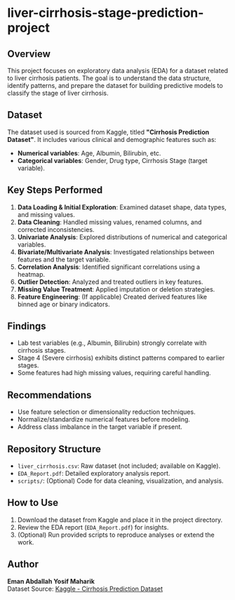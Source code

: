 # liver-cirrhosis-stage-prediction-project

## Overview
This project focuses on exploratory data analysis (EDA) for a dataset related to liver cirrhosis patients. The goal is to understand the data structure, identify patterns, and prepare the dataset for building predictive models to classify the stage of liver cirrhosis.

## Dataset
The dataset used is sourced from Kaggle, titled **"Cirrhosis Prediction Dataset"**. It includes various clinical and demographic features such as:
- **Numerical variables**: Age, Albumin, Bilirubin, etc.
- **Categorical variables**: Gender, Drug type, Cirrhosis Stage (target variable).

## Key Steps Performed
1. **Data Loading & Initial Exploration**: Examined dataset shape, data types, and missing values.
2. **Data Cleaning**: Handled missing values, renamed columns, and corrected inconsistencies.
3. **Univariate Analysis**: Explored distributions of numerical and categorical variables.
4. **Bivariate/Multivariate Analysis**: Investigated relationships between features and the target variable.
5. **Correlation Analysis**: Identified significant correlations using a heatmap.
6. **Outlier Detection**: Analyzed and treated outliers in key features.
7. **Missing Value Treatment**: Applied imputation or deletion strategies.
8. **Feature Engineering**: (If applicable) Created derived features like binned age or binary indicators.

## Findings
- Lab test variables (e.g., Albumin, Bilirubin) strongly correlate with cirrhosis stages.
- Stage 4 (Severe cirrhosis) exhibits distinct patterns compared to earlier stages.
- Some features had high missing values, requiring careful handling.

## Recommendations
- Use feature selection or dimensionality reduction techniques.
- Normalize/standardize numerical features before modeling.
- Address class imbalance in the target variable if present.

## Repository Structure
- `liver_cirrhosis.csv`: Raw dataset (not included; available on Kaggle).
- `EDA_Report.pdf`: Detailed exploratory analysis report.
- `scripts/`: (Optional) Code for data cleaning, visualization, and analysis.

## How to Use
1. Download the dataset from Kaggle and place it in the project directory.
2. Review the EDA report (`EDA_Report.pdf`) for insights.
3. (Optional) Run provided scripts to reproduce analyses or extend the work.

## Author
**Eman Abdallah Yosif Maharik**  
Dataset Source: [Kaggle - Cirrhosis Prediction Dataset](https://www.kaggle.com/datasets/...)
